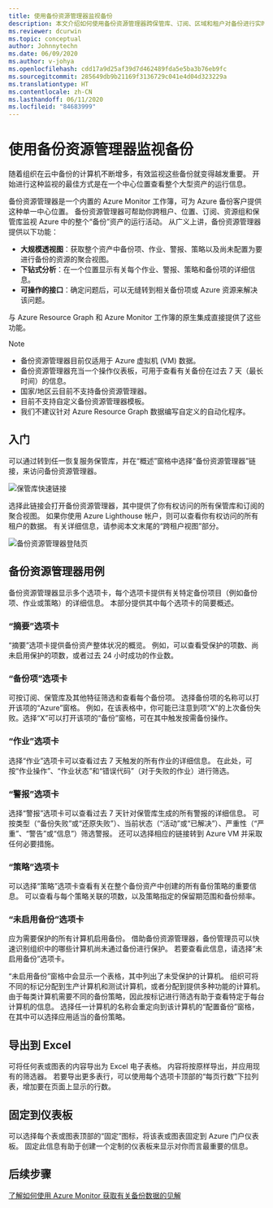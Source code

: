 ```yaml
---
title: 使用备份资源管理器监视备份
description: 本文介绍如何使用备份资源管理器跨保管库、订阅、区域和租户对备份进行实时监视。
ms.reviewer: dcurwin
ms.topic: conceptual
author: Johnnytechn
ms.date: 06/09/2020
ms.author: v-johya
ms.openlocfilehash: cdd17a9d25af39d7d462489fda5e5ba3b76eb9fc
ms.sourcegitcommit: 285649db9b21169f3136729c041e4d04d323229a
ms.translationtype: HT
ms.contentlocale: zh-CN
ms.lasthandoff: 06/11/2020
ms.locfileid: "84683999"
---
```

# <a name="monitor-your-backups-with-backup-explorer"></a>使用备份资源管理器监视备份

随着组织在云中备份的计算机不断增多，有效监视这些备份就变得越发重要。 开始进行这种监视的最佳方式是在一个中心位置查看整个大型资产的运行信息。

备份资源管理器是一个内置的 Azure Monitor 工作簿，可为 Azure 备份客户提供这种单一中心位置。 备份资源管理器可帮助你跨租户、位置、订阅、资源组和保管库监视 Azure 中的整个“备份”资产的运行活动。 从广义上讲，备份资源管理器提供以下功能：

* **大规模透视图**：获取整个资产中备份项、作业、警报、策略以及尚未配置为要进行备份的资源的聚合视图。
* **下钻式分析**：在一个位置显示有关每个作业、警报、策略和备份项的详细信息。
* **可操作的接口**：确定问题后，可以无缝转到相关备份项或 Azure 资源来解决该问题。

与 Azure Resource Graph 和 Azure Monitor 工作簿的原生集成直接提供了这些功能。

> [!NOTE]
>
> * 备份资源管理器目前仅适用于 Azure 虚拟机 (VM) 数据。
> * 备份资源管理器充当一个操作仪表板，可用于查看有关备份在过去 7 天（最长时间）的信息。
> * 国家/地区云目前不支持备份资源管理器。
> * 目前不支持自定义备份资源管理器模板。
> * 我们不建议针对 Azure Resource Graph 数据编写自定义的自动化程序。

## <a name="get-started"></a>入门

可以通过转到任一恢复服务保管库，并在“概述”窗格中选择“备份资源管理器”链接，来访问备份资源管理器。 

![保管库快速链接](./media/backup-azure-monitor-with-backup-explorer/vault-quick-link.png)

选择此链接会打开备份资源管理器，其中提供了你有权访问的所有保管库和订阅的聚合视图。 如果你使用 Azure Lighthouse 帐户，则可以查看你有权访问的所有租户的数据。 有关详细信息，请参阅本文末尾的“跨租户视图”部分。

![备份资源管理器登陆页](./media/backup-azure-monitor-with-backup-explorer/explorer-landing-page.png)

## <a name="backup-explorer-use-cases"></a>备份资源管理器用例

备份资源管理器显示多个选项卡，每个选项卡提供有关特定备份项目（例如备份项、作业或策略）的详细信息。 本部分提供其中每个选项卡的简要概述。

### <a name="the-summary-tab"></a>“摘要”选项卡

“摘要”选项卡提供备份资产整体状况的概览。 例如，可以查看受保护的项数、尚未启用保护的项数，或者过去 24 小时成功的作业数。

### <a name="the-backup-items-tab"></a>“备份项”选项卡

可按订阅、保管库及其他特征筛选和查看每个备份项。 选择备份项的名称可以打开该项的“Azure”窗格。 例如，在该表格中，你可能已注意到项“X”的上次备份失败。选择“X”可以打开该项的“备份”窗格，可在其中触发按需备份操作。

### <a name="the-jobs-tab"></a>“作业”选项卡

选择“作业”选项卡可以查看过去 7 天触发的所有作业的详细信息。 在此处，可按“作业操作”、“作业状态”和“错误代码”（对于失败的作业）进行筛选。  

### <a name="the-alerts-tab"></a>“警报”选项卡

选择“警报”选项卡可以查看过去 7 天针对保管库生成的所有警报的详细信息。 可按类型（“备份失败”或“还原失败”）、当前状态（“活动”或“已解决”）、严重性（“严重”、“警告”或“信息”）筛选警报。       还可以选择相应的链接转到 Azure VM 并采取任何必要措施。

### <a name="the-policies-tab"></a>“策略”选项卡

可以选择“策略”选项卡查看有关在整个备份资产中创建的所有备份策略的重要信息。 可以查看与每个策略关联的项数，以及策略指定的保留期范围和备份频率。

### <a name="the-backup-not-enabled-tab"></a>“未启用备份”选项卡

应为需要保护的所有计算机启用备份。 借助备份资源管理器，备份管理员可以快速识别组织中的哪些计算机尚未通过备份进行保护。 若要查看此信息，请选择“未启用备份”选项卡。

“未启用备份”窗格中会显示一个表格，其中列出了未受保护的计算机。 组织可将不同的标记分配到生产计算机和测试计算机，或者分配到提供多种功能的计算机。 由于每类计算机需要不同的备份策略，因此按标记进行筛选有助于查看特定于每台计算机的信息。 选择任一计算机的名称会重定向到该计算机的“配置备份”窗格，在其中可以选择应用适当的备份策略。

## <a name="export-to-excel"></a>导出到 Excel

可将任何表或图表的内容导出为 Excel 电子表格。 内容将按原样导出，并应用现有的筛选器。 若要导出更多表行，可以使用每个选项卡顶部的“每页行数”下拉列表，增加要在页面上显示的行数。

## <a name="pin-to-the-dashboard"></a>固定到仪表板

可以选择每个表或图表顶部的“固定”图标，将该表或图表固定到 Azure 门户仪表板。 固定此信息有助于创建一个定制的仪表板来显示对你而言最重要的信息。

<!-- Not available in Azure Lighthouse -->
## <a name="next-steps"></a>后续步骤

[了解如何使用 Azure Monitor 获取有关备份数据的见解](/backup/backup-azure-monitoring-use-azuremonitor)

